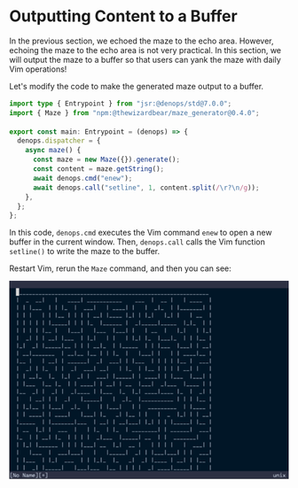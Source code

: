 # Outputting Content to a Buffer

In the previous section, we echoed the maze to the echo area. However, echoing
the maze to the echo area is not very practical. In this section, we will output
the maze to a buffer so that users can yank the maze with daily Vim operations!

Let's modify the code to make the generated maze output to a buffer.

```typescript,title=denops/denops-maze/main.ts
import type { Entrypoint } from "jsr:@denops/std@7.0.0";
import { Maze } from "npm:@thewizardbear/maze_generator@0.4.0";

export const main: Entrypoint = (denops) => {
  denops.dispatcher = {
    async maze() {
      const maze = new Maze({}).generate();
      const content = maze.getString();
      await denops.cmd("enew");
      await denops.call("setline", 1, content.split(/\r?\n/g));
    },
  };
};
```

In this code, `denops.cmd` executes the Vim command `enew` to open a new buffer
in the current window. Then, `denops.call` calls the Vim function `setline()` to
write the maze to the buffer.

Restart Vim, rerun the `Maze` command, and then you can see:

![Outputting Content to a Buffer](./img/outputting-content-to-buffer-01.png)

